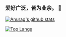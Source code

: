 ### 爱好广泛，皆为业余。 👋

[![Anurag's github stats](https://github-readme-stats.vercel.app/api?username=xsinger&show_icons=true)](https://github.com/anuraghazra/github-readme-stats)

[![Top Langs](https://github-readme-stats.vercel.app/api/top-langs/?username=xsinger&layout=compact)](https://github.com/anuraghazra/github-readme-stats)
